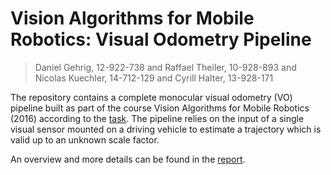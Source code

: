# Vision Algorithms for Mobile Robotics: Visual Odometry Pipeline

> Daniel Gehrig, 12-922-738 and Raffael Theiler, 10-928-893 and Nicolas Kuechler, 14-712-129 and Cyrill Halter, 13-928-171


The repository contains a complete monocular visual odometry (VO) pipeline built as part of the course Vision Algorithms for Mobile Robotics (2016) according to the [task](task.pdf).
The pipeline relies on the input of a single visual sensor mounted on a driving vehicle to estimate a trajectory which is valid up to an unknown scale factor.

An overview and more details can be found in the [report](report.pdf).